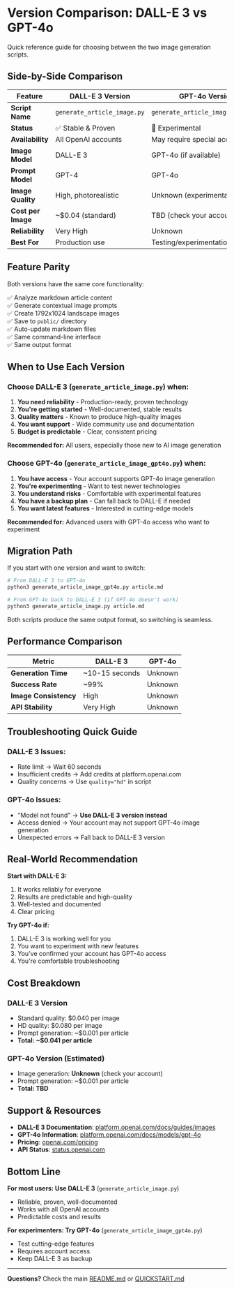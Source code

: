 # Version Comparison: DALL-E 3 vs GPT-4o

Quick reference guide for choosing between the two image generation scripts.

## Side-by-Side Comparison

| Feature | DALL-E 3 Version | GPT-4o Version |
|---------|-----------------|----------------|
| **Script Name** | `generate_article_image.py` | `generate_article_image_gpt4o.py` |
| **Status** | ✅ Stable & Proven | 🔬 Experimental |
| **Availability** | All OpenAI accounts | May require special access |
| **Image Model** | DALL-E 3 | GPT-4o (if available) |
| **Prompt Model** | GPT-4 | GPT-4o |
| **Image Quality** | High, photorealistic | Unknown (experimental) |
| **Cost per Image** | ~$0.04 (standard) | TBD (check your account) |
| **Reliability** | Very High | Unknown |
| **Best For** | Production use | Testing/experimentation |

## Feature Parity

Both versions have the same core functionality:

✅ Analyze markdown article content  
✅ Generate contextual image prompts  
✅ Create 1792x1024 landscape images  
✅ Save to `public/` directory  
✅ Auto-update markdown files  
✅ Same command-line interface  
✅ Same output format  

## When to Use Each Version

### Choose DALL-E 3 (`generate_article_image.py`) when:

1. **You need reliability** - Production-ready, proven technology
2. **You're getting started** - Well-documented, stable results
3. **Quality matters** - Known to produce high-quality images
4. **You want support** - Wide community use and documentation
5. **Budget is predictable** - Clear, consistent pricing

**Recommended for:** All users, especially those new to AI image generation

### Choose GPT-4o (`generate_article_image_gpt4o.py`) when:

1. **You have access** - Your account supports GPT-4o image generation
2. **You're experimenting** - Want to test newer technologies
3. **You understand risks** - Comfortable with experimental features
4. **You have a backup plan** - Can fall back to DALL-E if needed
5. **You want latest features** - Interested in cutting-edge models

**Recommended for:** Advanced users with GPT-4o access who want to experiment

## Migration Path

If you start with one version and want to switch:

```bash
# From DALL-E 3 to GPT-4o
python3 generate_article_image_gpt4o.py article.md

# From GPT-4o back to DALL-E 3 (if GPT-4o doesn't work)
python3 generate_article_image.py article.md
```

Both scripts produce the same output format, so switching is seamless.

## Performance Comparison

| Metric | DALL-E 3 | GPT-4o |
|--------|----------|--------|
| **Generation Time** | ~10-15 seconds | Unknown |
| **Success Rate** | ~99% | Unknown |
| **Image Consistency** | High | Unknown |
| **API Stability** | Very High | Unknown |

## Troubleshooting Quick Guide

### DALL-E 3 Issues:
- Rate limit → Wait 60 seconds
- Insufficient credits → Add credits at platform.openai.com
- Quality concerns → Use `quality="hd"` in script

### GPT-4o Issues:
- "Model not found" → **Use DALL-E 3 version instead**
- Access denied → Your account may not support GPT-4o image generation
- Unexpected errors → Fall back to DALL-E 3 version

## Real-World Recommendation

**Start with DALL-E 3:**
1. It works reliably for everyone
2. Results are predictable and high-quality
3. Well-tested and documented
4. Clear pricing

**Try GPT-4o if:**
1. DALL-E 3 is working well for you
2. You want to experiment with new features
3. You've confirmed your account has GPT-4o access
4. You're comfortable troubleshooting

## Cost Breakdown

### DALL-E 3 Version
- Standard quality: $0.040 per image
- HD quality: $0.080 per image
- Prompt generation: ~$0.001 per article
- **Total: ~$0.041 per article**

### GPT-4o Version (Estimated)
- Image generation: **Unknown** (check your account)
- Prompt generation: ~$0.001 per article
- **Total: TBD**

## Support & Resources

- **DALL-E 3 Documentation**: [platform.openai.com/docs/guides/images](https://platform.openai.com/docs/guides/images)
- **GPT-4o Information**: [platform.openai.com/docs/models/gpt-4o](https://platform.openai.com/docs/models/gpt-4o)
- **Pricing**: [openai.com/pricing](https://openai.com/pricing)
- **API Status**: [status.openai.com](https://status.openai.com)

## Bottom Line

**For most users: Use DALL-E 3** (`generate_article_image.py`)
- Reliable, proven, well-documented
- Works with all OpenAI accounts
- Predictable costs and results

**For experimenters: Try GPT-4o** (`generate_article_image_gpt4o.py`)
- Test cutting-edge features
- Requires account access
- Keep DALL-E 3 as backup

---

**Questions?** Check the main [README.md](README.md) or [QUICKSTART.md](QUICKSTART.md)

